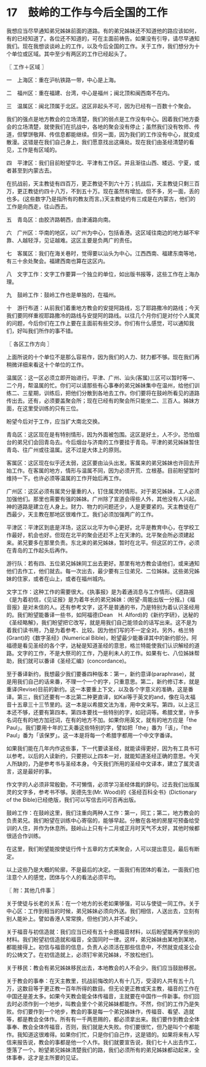 # 17　鼓岭的工作与今后全国的工作


我想应当尽早通知弟兄姊妹前面的道路。有的弟兄姊妹还不知道他的路应该如何，有的已经知道了。各位还不知道的，可在主面前祷告。如果没有引导，请尽早通知我们。现在我想谈谈岭上的工作，以及今后全国的工作。关于工作，我们想分为十个单位或区域。其中至少有两区的工作已经起头了。



〖 工作＋区域 〗

一　上海区：重在沪杭铁路一带，中心是上海。

二　福州区：重在福建、台湾，中心是福州；闽北顶和闽西南不在内。

三　温属区：闽北顶属于北区。这区非起头不可，因为已经有一百数十个聚会。

我们的强点是地方教会的立场清楚，我们的弱点是工作没有中心。因着我们地方委会的立场清楚，就使我们在抗战中，各地的聚会没有停止；虽然我们没有牧师、传道，但擘饼敬拜、传信息都能继续。但另一面，因为我们的工作没有中心，就变成散漫。这错是在我们自己身上，我们愿意找出这痛处。现在我们由圣经清楚的看见，工作是有区域的。

四　平津区：我们目前盼望华北、平津有工作区。并且渐往山西、緌远、宁夏，或者甚至到内蒙古去。

在抗战前，天主教徒有四百万，更正教徒不到六十万；抗战后，天主教徒只剩三百万，更正教徒约四十八万，不到五十万。现在虽然有增加，但不多，另一面，丢的也多。(这些数字乃是指所有的教友而言。)天主教徒约有三成是在内蒙古，他们的工作是向西走，往山西去。

五　青岛区：由胶济路朝西，由津浦路向南。

六　广州区：华南的地区，以广州为中心，包括香港。这区域往南边的地方越不牢靠、人越轻浮，见证越难。这区主要是负两广的责任。

七　客属区：我们在海关巷时，觉得要以汕头为中心。江西西南、福建东南等地，有三十余处聚会。福建西南也算在这区内。

八　文字工作：文字工作要算一个独立的单位，如出版书报等，这些工作在上海办理。

九　鼓岭工作：鼓岭工作也是单独的，在福州。

十　游行布道：从前我们着重地方教会的安提阿路线，忘了耶路撒冷的路线；今天我们要同样重视耶路撒冷的路线与安提阿的路线。以往几个月你们是对付个人属灵的问题，今后你们在工作上要在主面前有些交涉。你们有什么感觉，可以通知我们，好叫我们所作的事不错。



〖 各区工作方向 〗

上面所说的十个单位不是那么容易作，因为我们的人力、财力都不够。现在我们再稍微详细来看这十个单位的工作。

温属区：这一区必须立即开始进行。平津、广州、汕头(客属)三区可以暂时等一、二个月，帮温属的忙。你们可以请那些有心事奉的弟兄姊妹集中在温州，给他们训练二、三星期，训练后，把他们分散到各地去工作。你们要将在鼓岭所看见的道路传出去。还有，必须要盖聚会所；现在已经有的聚会所只能坐二、三百人。姊妹方面，在这里受训练的只有三位。

盼望今后对于工作，应当扩大南北交换。

青岛区：这区现在是有特别情形，因为外面被包围。这区是好土，人不少。恐怕烟台的弟兄们会回青岛去。今后烟台与济南的工作要挂于青岛。平津的弟兄姊妹暂住青岛、往广州或往温属。这不过是大体上的原则。

客属区：这区现在似乎还太弱，这区要由汕头出发。客属来的弟兄姊妹也许回去开始工作。在客属的地方，情形与温属不同，因为必须开荒、立根基。目前盼望暂时维持一下。也许必须等温属的工作开始后再工作。

广州区：这区必须有属灵分量重的人，钉住属灵的情形。对于弟兄姊妹，工人必须加强他们。那里也需要有强的姊妹。广州除了宣道会得些人外，其他没有人兴起。神的道路是建立在人身上。财力、物力的问题还少，人是更要紧的。天主教徒在广西最少，天主教在那地区很难作工。我们必须加强两广的工作。

平津区：平津区到底是洋场，这区以北平为中心更好。北平是教育中心，在学校工作最好，机会也好。但现在北平的聚会还赶不上在天津的。北平聚会所必须建起来。弟兄要多在那里负责。东北来的弟兄姊妹，暂时在北平。但这区的工作，必须在青岛的工作起头后再作。

游行队：若有四、五位弟兄姊妹同工出去更好。那里有地方教会请他们，或来通知他们去作工，他们就去。每一次出去，最少要有三位弟兄、二位姊妹。这些弟兄姊妹的住家，或者在山上，或者在福州城内。

文字工作：这种工作的需要很大。《执事报》是为着通消息与工作情形。《道路报《是为着初信，《见证报》是为着年长的弟兄姊妹：(盼望-周能出版一分报。)《福音报》是对未信的人。还有参考文字，这不是普通的书，乃是特别为着认识圣经用的。我们盼望能番译一些书，如阿福德(Dean　H. Alford)的《新约字研》，达秘的《圣经略解》，我们盼望把它改写，就是用我们自己能领会的话写出来。这不是为着我们读书用，乃是为着参考、比较。因为他们写的不一定全对。另外，格兰特(Grant)的《数字圣经》(Numerical Bible)，盼望最少能番译其中的新约部分。阿福德是看见圣经的各个字，达秘是知道圣经的意思，格兰特能使我们认识解经的道路。文字的工作，不是大祭司的工作，乃是利未人的工作。如果有七、八位姊妹帮助，我们就可以番译《圣经汇编》(concordance)。

至于番译新约，我想最少我们要番四种版本：第一，新约意译(paraphrase)，就是用我们自己的话来番，不理一个一个的字，只重意思。第二，新约修订本，就是重译(Revise)目前的新约。这一本要重上下文，以及各个字意义的准确，这是番译。第三，我们还要有一本比第二种更直译，如Kai等于英文的and，像在马太福音十五章三十三节里的。这一本是以希腊文法为准，用中文来写。第四，以上这三本还不够，还要有第四本。第四本要找一些特别的字，如冠词等。希腊文里，许多名词在有的地方加冠词，在有的地方不加。如果你用英文，就有的地方应是「the Paul」。我们要用十年的工夫番这些特别的字，譬如把「the」番为「该」，「the Paul」番为「该保罗」。这一本是将每一个希腊字都用一个中文字番译。

如果我们能在几年内作这些事，下一代要读圣经，就能读得更好，因为有工具书可以参考。以后的人读新约，只要把以上四本一对，就能知道圣经正确的意思。今天人所缺的，乃是参考书与圣经本身。今天我们所用的圣经中文译本，建立了属灵语言，这是最好的事。

作文字的人必须非常殷勤，不可懒惰，必须学习圣经体裁的辞句。过去我们出版属灵的文字多，参考书不够。吴德先生(Mr. Wood)的《圣经百科全书》(Dictionary of the Bible)已经绝版，我们可以写信去问可否再出版。

鼓岭工作：在鼓岭这里，我们注重向两种人工作：第一，同工；第二，地方教会的负责弟兄。我们盼望在训练中心寄宿的，能够早起。分散在各地的房屋可预备给受训的人住，并作为休息所。鼓岭山上只有十二月或正月时天气不太好，其他时候都很适合作训练。

在这里，我们盼望能按使徒行传十五章的方式来聚会，人可以提出意见，最后有断定。

以上这些乃是大概的轮廓，不是最后的决定。一面我们有团体的看法，一面我们也注意个人的感觉，团体与个人的看法必须平均。



〖 附：其他几件事 〗

关于使徒与长老的关系：在一个地方的长老如果够强，可以与使徒一同工作。关于中心区：工作到相当的时候，弟兄姊妹必须向外送。我们相信，人送出去，立刻有别人能补上。譬如香港人常常换，但他们的人并不减少。

关于福音与初信造就：我们应当已经有五十余题福音材料，以后盼望能再学些别的材料。我们盼望初信造就和福音，全国同时一律。这样，弟兄姊妹由某地到某地，都能接得上。初信与福音的信息，负责人必须活在那些信息中，不然就变成圣公会的公帱文了。在初信造就上，必须钉牢弟兄姊妹，不放松他们。

关于移民：教会有弟兄姊妹移民出去，本地教会的人不会少。我们应当鼓励移民。

关于教会的事奉：在天主教里，抗战前悔改的人有十几万，受浸的人共有五十几万，这数目等于更正教一百年所得的数目。但无论更正教或天主教，福音的工作在中国还是差太多。如果今天教会能全体传福音，主就要在中国作一件新事。你们回去时必须作到一个地步，叫教会里个个弟兄姊妹都能作。不然，你们的工作乃是失败。你们要作到一个地步，教会的事是每一个弟兄姊妹作，传福音、看望、造就等，都是教会全体作。所有有一千两恩赐的，都必须拿出来。我们要作到教会全体事奉、教会全体传福音，否则，我们就是大失败。你们要很忙，但乃是叫个个都能作。我知道这很难得。如果你们忙，只是你们自己作，这是错的。如果将来有人写信来报告说，教会的事都是他一个人作。我们就要宣告说，我们七十人出去作工，堕落了一个。盼望弟兄姊妹清楚我们的路，我们必须所有的弟兄姊妹都动起来，全体事奉，这才是主所要的见证。

